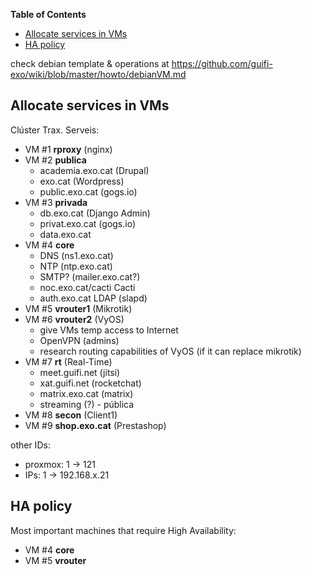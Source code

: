 <!-- START doctoc generated TOC please keep comment here to allow auto update -->
<!-- DON'T EDIT THIS SECTION, INSTEAD RE-RUN doctoc TO UPDATE -->
**Table of Contents**

- [Allocate services in VMs](#allocate-services-in-vms)
- [HA policy](#ha-policy)

<!-- END doctoc generated TOC please keep comment here to allow auto update -->

check debian template & operations at https://github.com/guifi-exo/wiki/blob/master/howto/debianVM.md

## Allocate services in VMs

Clúster Trax. Serveis:
- VM #1 **rproxy** (nginx)
- VM #2 **publica**
    - academia.exo.cat (Drupal)
    - exo.cat (Wordpress)
    - public.exo.cat (gogs.io)
- VM #3 **privada**
    - db.exo.cat (Django Admin)
    - privat.exo.cat (gogs.io)
    - data.exo.cat
- VM #4 **core**
    - DNS (ns1.exo.cat)
    - NTP (ntp.exo.cat)
    - SMTP? (mailer.exo.cat?)
    - noc.exo.cat/cacti Cacti
    - auth.exo.cat LDAP (slapd)
- VM #5 **vrouter1** (Mikrotik)
- VM #6 **vrouter2** (VyOS)
    - give VMs temp access to Internet
    - OpenVPN (admins)
    - research routing capabilities of VyOS (if it can replace mikrotik)
- VM #7 **rt** (Real-Time)
    - meet.guifi.net (jitsi)
    - xat.guifi.net (rocketchat)
    - matrix.exo.cat (matrix)
    - streaming (?) - pública
- VM #8 **secon** (Client1)
- VM #9 **shop.exo.cat** (Prestashop)

other IDs:

- proxmox: 1 -> 121
- IPs: 1 -> 192.168.x.21

## HA policy

Most important machines that require High Availability:

- VM #4 **core**
- VM #5 **vrouter**
